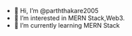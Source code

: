 - 👋 Hi, I’m @parththakare2005
- 👀 I’m interested in MERN Stack,Web3.
- 🌱 I’m currently learning MERN Stack

<!---
parththakare2005/parththakare2005 is a ✨ special ✨ repository because its `README.md` (this file) appears on your GitHub profile.
You can click the Preview link to take a look at your changes.
--->
